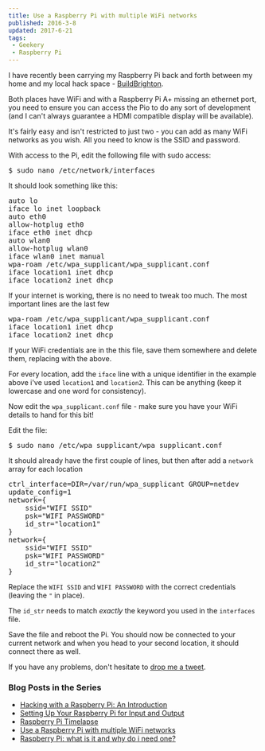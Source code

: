```yaml
---
title: Use a Raspberry Pi with multiple WiFi networks
published: 2016-3-8
updated: 2017-6-21
tags:
 - Geekery
 - Raspberry Pi
---
```


<p>I have recently been carrying my Raspberry Pi back and forth between my home and my local hack space - <a href="http://www.buildbrighton.com/">BuildBrighton</a>.</p>
<p>Both places have WiFi and with a Raspberry Pi A+ missing an ethernet port, you need to ensure you can access the Pio to do any sort of development (and I can't always guarantee a HDMI compatible display will be available).</p>
<p>It's fairly easy and isn't restricted to just two - you can add as many WiFi networks as you wish. All you need to know is the SSID and password.</p>
<p>With access to the Pi, edit the following file with sudo access:</p>
<pre class="language-bash">$ sudo nano /etc/network/interfaces</pre>
<p>It should look something like this:</p>
<pre class="language-bash">auto lo
iface lo inet loopback
auto eth0
allow-hotplug eth0
iface eth0 inet dhcp
auto wlan0
allow-hotplug wlan0
iface wlan0 inet manual
wpa-roam /etc/wpa_supplicant/wpa_supplicant.conf
iface location1 inet dhcp
iface location2 inet dhcp</pre>
<p>If your internet is working, there is no need to tweak too much. The most important lines are the last few</p>
<pre class="language-bash">wpa-roam /etc/wpa_supplicant/wpa_supplicant.conf
iface location1 inet dhcp
iface location2 inet dhcp</pre>
<p>If your WiFi credentials are in the this file, save them somewhere and delete them, replacing with the above.</p>
<p>For every location, add the <code>iface</code> line with a unique identifier in the example above i've used <code>location1</code> and <code>location2</code>. This can be anything (keep it lowercase and one word for consistency). </p>
<p>Now edit the <code>wpa_supplicant.conf</code> file - make sure you have your WiFi details to hand for this bit!</p>
<p>Edit the file:</p>
<pre class="language-bash">$ sudo nano /etc/wpa_supplicant/wpa_supplicant.conf</pre>
<p>It should already have the first couple of lines, but then after add a <code>network</code> array for each location</p>
<pre class="language-bash">ctrl_interface=DIR=/var/run/wpa_supplicant GROUP=netdev
update_config=1
network={
    ssid="WIFI SSID"
    psk="WIFI PASSWORD"
    id_str="location1"
}
network={
    ssid="WIFI SSID"
    psk="WIFI PASSWORD"
    id_str="location2"
}</pre>
<p>Replace the <code>WIFI SSID</code> and <code>WIFI PASSWORD</code> with the correct credentials (leaving the <code>"</code> in place).</p>
<p>The <code>id_str</code> needs to match <em>exactly</em> the keyword you used in the <code>interfaces</code> file.</p>
<p>Save the file and reboot the Pi. You should now be connected to your current network and when you head to your second location, it should connect there as well.</p>
<p>If you have any problems, don't hesitate to <a href="http://www.twitter.com/mikestreety">drop me a tweet</a>.</p>
<h3>Blog Posts in the Series</h3>
<ul>
<li><a href="http://www.mikestreety.co.uk/blog/hacking-with-a-raspberry-pi-an-introduction">Hacking with a Raspberry Pi: An Introduction</a></li>
<li><a href="http://www.mikestreety.co.uk/blog/setting-up-your-raspberry-pi-for-input-and-output">Setting Up Your Raspberry Pi for Input and Output</a></li>
<li><a href="http://www.mikestreety.co.uk/blog/raspberry-pi-timelapse">Raspberry Pi Timelapse</a></li>
<li><a href="http://www.mikestreety.co.uk/blog/use-a-raspberry-pi-with-multiple-wifi-networks">Use a Raspberry Pi with multiple WiFi networks</a></li><li><a href="https://www.liquidlight.co.uk/blog/article/raspberry-pi-what-is-it-and-why-do-i-need-one/">Raspberry Pi: what is it and why do i need one?</a></li>
</ul>